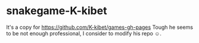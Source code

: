 # snakegame-K-kibet
It's a copy for https://github.com/K-kibet/games-gh-pages
Tough he seems to be not enough professional, I consider to modify his repo ☺.
